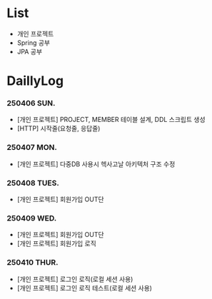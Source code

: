 # List
- 개인 프로젝트
- Spring 공부
- JPA 공부

# DaillyLog

### 250406 SUN.
- [개인 프로젝트] PROJECT, MEMBER 테이블 설계, DDL 스크립트 생성
- [HTTP] 시작줄(요청줄, 응답줄)

### 250407 MON.
- [개인 프로젝트] 다중DB 사용시 헥사고날 아키텍처 구조 수정

### 250408 TUES.
- [개인 프로젝트] 회원가입 OUT단

### 250409 WED.
- [개인 프로젝트] 회원가입 OUT단
- [개인 프로젝트] 회원가입 로직

### 250410 THUR.
- [개인 프로젝트] 로그인 로직(로컬 세션 사용)
- [개인 프로젝트] 로그인 로직 테스트(로컬 세션 사용)

